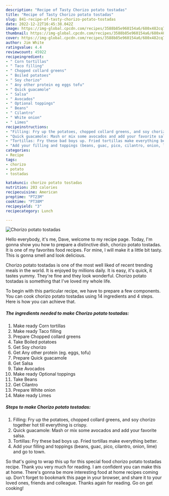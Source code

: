 ```yaml
---
description: "Recipe of Tasty Chorizo potato tostadas"
title: "Recipe of Tasty Chorizo potato tostadas"
slug: 841-recipe-of-tasty-chorizo-potato-tostadas
date: 2022-12-22T16:45:38.042Z
image: https://img-global.cpcdn.com/recipes/3588b85e960154a6/680x482cq70/chorizo-potato-tostadas-recipe-main-photo.jpg
thumbnail: https://img-global.cpcdn.com/recipes/3588b85e960154a6/680x482cq70/chorizo-potato-tostadas-recipe-main-photo.jpg
cover: https://img-global.cpcdn.com/recipes/3588b85e960154a6/680x482cq70/chorizo-potato-tostadas-recipe-main-photo.jpg
author: Jim White
ratingvalue: 4.4
reviewcount: 45922
recipeingredient:
- " Corn tortillas"
- " Taco filling"
- " Chopped collard greens"
- " Boiled potatoes"
- " Soy chorizo"
- " Any other protein eg eggs tofu"
- " Quick guacamole"
- " Salsa"
- " Avocados"
- " Optional toppings"
- " Beans"
- " Cilantro"
- " White onion"
- " Limes"
recipeinstructions:
- "Filling: Fry up the potatoes, chopped collard greens, and soy chorizo together hot till everything is crispy."
- "Quick guacamole: Mash or mix some avocados and add your favorite salsa."
- "Tortillas: Fry these bad boys up. Fried tortillas make everything better."
- "Add your filling and toppings (beans, guac, pico, cilantro, onion, lime) and go to town."
categories:
- Recipe
tags:
- chorizo
- potato
- tostadas

katakunci: chorizo potato tostadas 
nutrition: 203 calories
recipecuisine: American
preptime: "PT23M"
cooktime: "PT38M"
recipeyield: "3"
recipecategory: Lunch

---
```



![Chorizo potato tostadas](https://img-global.cpcdn.com/recipes/3588b85e960154a6/680x482cq70/chorizo-potato-tostadas-recipe-main-photo.jpg)

Hello everybody, it's me, Dave, welcome to my recipe page. Today, I'm gonna show you how to prepare a distinctive dish, chorizo potato tostadas. It is one of my favorites food recipes. For mine, I will make it a little bit tasty. This is gonna smell and look delicious.



Chorizo potato tostadas is one of the most well liked of recent trending meals in the world. It is enjoyed by millions daily. It is easy, it's quick, it tastes yummy. They're fine and they look wonderful. Chorizo potato tostadas is something that I've loved my whole life.


To begin with this particular recipe, we have to prepare a few components. You can cook chorizo potato tostadas using 14 ingredients and 4 steps. Here is how you can achieve that.

<!--inarticleads1-->

##### The ingredients needed to make Chorizo potato tostadas:

1. Make ready  Corn tortillas
1. Make ready  Taco filling
1. Prepare  Chopped collard greens
1. Take  Boiled potatoes
1. Get  Soy chorizo
1. Get  Any other protein (eg. eggs, tofu)
1. Prepare  Quick guacamole
1. Get  Salsa
1. Take  Avocados
1. Make ready  Optional toppings
1. Take  Beans
1. Get  Cilantro
1. Prepare  White onion
1. Make ready  Limes




<!--inarticleads2-->

##### Steps to make Chorizo potato tostadas:

1. Filling: Fry up the potatoes, chopped collard greens, and soy chorizo together hot till everything is crispy.
1. Quick guacamole: Mash or mix some avocados and add your favorite salsa.
1. Tortillas: Fry these bad boys up. Fried tortillas make everything better.
1. Add your filling and toppings (beans, guac, pico, cilantro, onion, lime) and go to town.




So that's going to wrap this up for this special food chorizo potato tostadas recipe. Thank you very much for reading. I am confident you can make this at home. There's gonna be more interesting food at home recipes coming up. Don't forget to bookmark this page in your browser, and share it to your loved ones, friends and colleague. Thanks again for reading. Go on get cooking!

